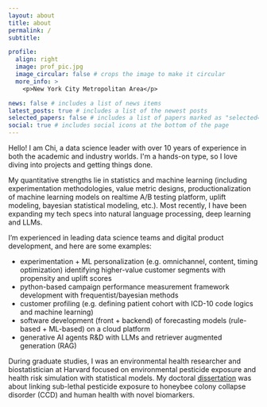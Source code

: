 ```yaml
---
layout: about
title: about
permalink: /
subtitle: 

profile:
  align: right
  image: prof_pic.jpg
  image_circular: false # crops the image to make it circular
  more_info: >
    <p>New York City Metropolitan Area</p>

news: false # includes a list of news items
latest_posts: true # includes a list of the newest posts
selected_papers: false # includes a list of papers marked as "selected={true}"
social: true # includes social icons at the bottom of the page
---
```


Hello! I am Chi, a data science leader with over 10 years of experience in both the academic and industry worlds. I'm a hands-on type, so I love diving into projects and getting things done.

My quantitative strengths lie in statistics and machine learning (including experimentation methodologies, value metric designs, productionalization of machine learning models on realtime A/B testing platform, uplift modeling, bayesian statistical modeling, etc.). Most recently, I have been expanding my tech specs into natural language processing, deep learning and LLMs.

I’m experienced in leading data science teams and digital product development, and here are some examples:
- experimentation + ML personalization (e.g. omnichannel, content, timing optimization)
identifying higher-value customer segments with propensity and uplift scores
- python-based campaign performance measurement framework development with frequentist/bayesian methods
- customer profiling (e.g. defining patient cohort with ICD-10 code logics and machine learning)
- software development (front + backend) of forecasting models (rule-based + ML-based) on a cloud platform
- generative AI agents R&D with LLMs and retriever augmented generation (RAG)


During graduate studies, I was an environmental health researcher and biostatistician at Harvard focused on environmental pesticide exposure and health risk simulation with statistical models. My doctoral [dissertation](https://dash.harvard.edu/bitstream/handle/1/37945631/CHANG-DISSERTATION-2018.pdf?sequence=3) was about linking sub-lethal pesticide exposure to honeybee colony collapse disorder (CCD) and human health with novel biomarkers.  
